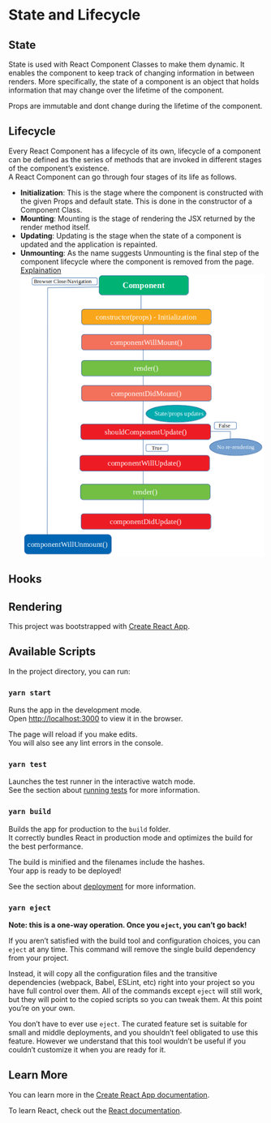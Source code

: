 # State and Lifecycle

## State

State is used with React Component Classes to make them dynamic. It enables the component to keep track of changing information in between renders. More specifically, the state of a component is an object that holds information that may change over the lifetime of the component.

Props are immutable and dont change during the lifetime of the component.

## Lifecycle

Every React Component has a lifecycle of its own, lifecycle of a component can be defined as the series of methods that are invoked in different stages of the component’s existence.  
A React Component can go through four stages of its life as follows.

- **Initialization**: This is the stage where the component is constructed with the given Props and default state. This is done in the constructor of a Component Class.
- **Mounting**: Mounting is the stage of rendering the JSX returned by the render method itself.
- **Updating**: Updating is the stage when the state of a component is updated and the application is repainted.
- **Unmounting**: As the name suggests Unmounting is the final step of the component lifecycle where the component is removed from the page.  
  [Explaination](https://www.freecodecamp.org/news/how-to-understand-a-components-lifecycle-methods-in-reactjs-e1a609840630/)
  ![Lifecycle](./lifecycle.png)

## Hooks

## Rendering

This project was bootstrapped with [Create React App](https://github.com/facebook/create-react-app).

## Available Scripts

In the project directory, you can run:

### `yarn start`

Runs the app in the development mode.<br />
Open [http://localhost:3000](http://localhost:3000) to view it in the browser.

The page will reload if you make edits.<br />
You will also see any lint errors in the console.

### `yarn test`

Launches the test runner in the interactive watch mode.<br />
See the section about [running tests](https://facebook.github.io/create-react-app/docs/running-tests) for more information.

### `yarn build`

Builds the app for production to the `build` folder.<br />
It correctly bundles React in production mode and optimizes the build for the best performance.

The build is minified and the filenames include the hashes.<br />
Your app is ready to be deployed!

See the section about [deployment](https://facebook.github.io/create-react-app/docs/deployment) for more information.

### `yarn eject`

**Note: this is a one-way operation. Once you `eject`, you can’t go back!**

If you aren’t satisfied with the build tool and configuration choices, you can `eject` at any time. This command will remove the single build dependency from your project.

Instead, it will copy all the configuration files and the transitive dependencies (webpack, Babel, ESLint, etc) right into your project so you have full control over them. All of the commands except `eject` will still work, but they will point to the copied scripts so you can tweak them. At this point you’re on your own.

You don’t have to ever use `eject`. The curated feature set is suitable for small and middle deployments, and you shouldn’t feel obligated to use this feature. However we understand that this tool wouldn’t be useful if you couldn’t customize it when you are ready for it.

## Learn More

You can learn more in the [Create React App documentation](https://facebook.github.io/create-react-app/docs/getting-started).

To learn React, check out the [React documentation](https://reactjs.org/).
